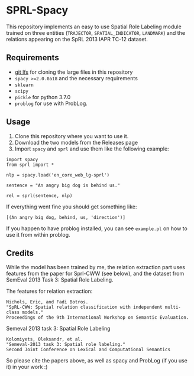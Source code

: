 # SPRL-Spacy

This repository implements an easy to use Spatial Role Labeling module trained on
three entities (`TRAJECTOR`, `SPATIAL_INDICATOR`, `LANDMARK`) and the relations appearing
on the SpRL 2013 IAPR TC-12 dataset. 

## Requirements

- [git lfs](https://git-lfs.github.com/) for cloning the large files in this repository
- `spacy >=2.0.0a18` and the necessary requirements
- `sklearn`
- `scipy`
- `pickle` for python 3.7.0
- `problog` for use with ProbLog.

## Usage

1. Clone this repository where you want to use it. 
2. Download the two models from the Releases page
3. Import `spacy` and `sprl` and use them like the following example:


```
import spacy
from sprl import *

nlp = spacy.load('en_core_web_lg-sprl')

sentence = "An angry big dog is behind us."

rel = sprl(sentence, nlp)
```

If everything went fine you should get something like:

```
[(An angry big dog, behind, us, 'direction')]
```

If you happen to have problog installed, you can see `example.pl` on how to use it from
within problog.

## Credits

While the model has been trained by me, the relation extraction part uses features from
the paper for Sprl-CWW (see below), and the dataset from SemEval 2013 Task 3: Spatial Role Labeling.

The features for relation extraction:

```
Nichols, Eric, and Fadi Botros. 
"SpRL-CWW: Spatial relation classification with independent multi-class models." 
Proceedings of the 9th International Workshop on Semantic Evaluation.
```

Semeval 2013 task 3: Spatial Role Labeling

```
Kolomiyets, Oleksandr, et al. 
"Semeval-2013 task 3: Spatial role labeling." 
Second Joint Conference on Lexical and Computational Semantics
```

So please cite the papers above, as well as spacy and ProbLog (if you use it) in your work :)


